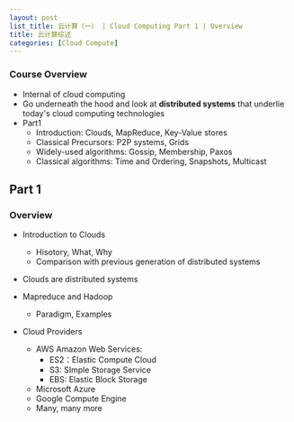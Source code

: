 ```yaml
---
layout: post
list_title: 云计算（一） | Cloud Computing Part 1 | Overview
title: 云计算综述
categories: [Cloud Compute]
---
```


### Course Overview

- Internal of cloud computing
- Go underneath the hood and look at **distributed systems** that underlie today's cloud computing technologies
- Part1
    - Introduction: Clouds, MapReduce, Key-Value stores
    - Classical Precursors: P2P systems, Grids
    - Widely-used algorithms: Gossip, Membership, Paxos
    - Classical algorithms: Time and Ordering, Snapshots, Multicast

## Part 1

### Overview

- Introduction to Clouds
    - Hisotory, What, Why
    - Comparison with previous generation of distributed systems
- Clouds are distributed systems
- Mapreduce and Hadoop
    - Paradigm, Examples

- Cloud Providers
    - AWS Amazon Web Services:
        - ES2：Elastic Compute Cloud
        - S3: SImple Storage Service
        - EBS: Elastic Block Storage
    - Microsoft Azure
    - Google Compute Engine
    - Many, many more